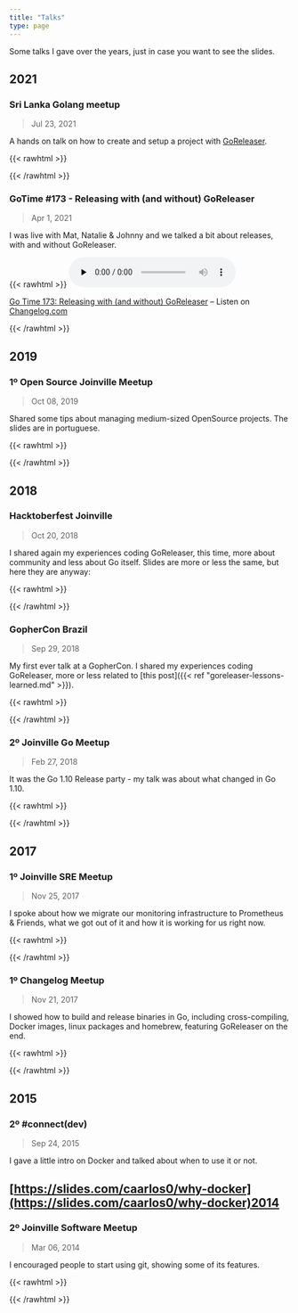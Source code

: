 ```yaml
---
title: "Talks"
type: page
---
```


Some talks I gave over the years, just in case you want to see the slides.

## 2021

### Sri Lanka Golang meetup

> Jul 23, 2021

A hands on talk on how to create and setup a project with [GoReleaser](https://goreleaser.com).

{{< rawhtml >}}
<script async class="speakerdeck-embed" data-id="da51dc4dcc6045dda1d9ea52b1f92cb4" data-ratio="1.77777777777778" src="//speakerdeck.com/assets/embed.js"></script>
{{< /rawhtml >}}

### GoTime #173 - Releasing with (and without) GoReleaser

> Apr 1, 2021

I was live with Mat, Natalie & Johnny and we talked a bit about releases, with and without GoReleaser.

{{< rawhtml >}}
<audio data-theme="night" data-src="https://changelog.com/gotime/173/embed" src="https://cdn.changelog.com/uploads/gotime/173/go-time-173.mp3" preload="none" class="changelog-episode" controls></audio><p><a href="https://changelog.com/gotime/173">Go Time 173: Releasing with (and without) GoReleaser</a> – Listen on <a href="https://changelog.com/">Changelog.com</a></p><script async src="//cdn.changelog.com/embed.js"></script>
{{< /rawhtml >}}

## 2019

### 1º Open Source Joinville Meetup

> Oct 08, 2019

Shared some tips about managing medium-sized OpenSource projects. The slides
are in portuguese.

{{< rawhtml >}}
<script async class="speakerdeck-embed" data-id="a088943ef7e64eb28325c1efb84d55b5" data-ratio="1.77777777777778" src="//speakerdeck.com/assets/embed.js"></script>
{{< /rawhtml >}}

## 2018

### Hacktoberfest Joinville

> Oct 20, 2018

I shared again my experiences coding GoReleaser, this time, more about community and less about Go itself. Slides are more or less the same, but here they are anyway:

{{< rawhtml >}}
<script async class="speakerdeck-embed" data-id="faab113c39754ad093be902e21f799bd" data-ratio="1.33333333333333" src="//speakerdeck.com/assets/embed.js"></script>
{{< /rawhtml >}}

### GopherCon Brazil

> Sep 29, 2018

My first ever talk at a GopherCon. I shared my experiences coding GoReleaser, more or less related to [this post]({{< ref "goreleaser-lessons-learned.md" >}}).

{{< rawhtml >}}
<script async class="speakerdeck-embed" data-id="962142857c0c46c9bd8fa516611cd90e" data-ratio="1.33333333333333" src="//speakerdeck.com/assets/embed.js"></script>
{{< /rawhtml >}}

### 2º Joinville Go Meetup

> Feb 27, 2018

It was the Go 1.10 Release party - my talk was about what changed in Go 1.10.

{{< rawhtml >}}
<script async class="speakerdeck-embed" data-id="44038e2880354ede8e1148deb974f247" data-ratio="1.41436464088398" src="//speakerdeck.com/assets/embed.js"></script>
{{< /rawhtml >}}

## 2017

### 1º Joinville SRE Meetup

> Nov 25, 2017

I spoke about how we migrate our monitoring infrastructure to Prometheus & Friends, what we got out of it and how it is working for us right now.

{{< rawhtml >}}
<script async class="speakerdeck-embed" data-id="9446e109d6864391b5db444c70669da9" data-ratio="1.77777777777778" src="//speakerdeck.com/assets/embed.js"></script>
{{< /rawhtml >}}

### 1º Changelog Meetup

> Nov 21, 2017

I showed how to build and release binaries in Go, including cross-compiling, Docker images, linux packages and homebrew, featuring GoReleaser on the end.

{{< rawhtml >}}
<script async class="speakerdeck-embed" data-id="f90af713e7354f3faf357fa959e9c3ed" data-ratio="1.77777777777778" src="//speakerdeck.com/assets/embed.js"></script>
{{< /rawhtml >}}

## 2015

### 2º #connect(dev)

> Sep 24, 2015

I gave a little intro on Docker and talked about when to use it or not.

## [https://slides.com/caarlos0/why-docker](https://slides.com/caarlos0/why-docker)2014

### 2º Joinville Software Meetup

> Mar 06, 2014

I encouraged people to start using git, showing some of its features.

{{< rawhtml >}}
<script async class="speakerdeck-embed" data-id="872b9fe087d40131cd6b3688b74f7104" data-ratio="1.77777777777778" src="//speakerdeck.com/assets/embed.js"></script>
{{< /rawhtml >}}
